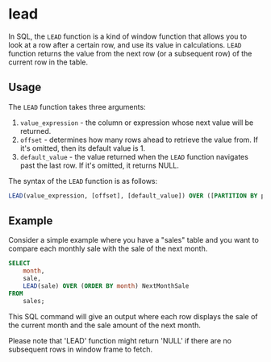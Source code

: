 # lead

In SQL, the `LEAD` function is a kind of window function that allows you to look at a row after a certain row, and use its value in calculations. `LEAD` function returns the value from the next row (or a subsequent row) of the current row in the table.

## Usage

The `LEAD` function takes three arguments:

1. `value_expression` - the column or expression whose next value will be returned.
2. `offset` - determines how many rows ahead to retrieve the value from. If it's omitted, then its default value is 1.
3. `default_value` - the value returned when the `LEAD` function navigates past the last row. If it's omitted, it returns NULL.

The syntax of the `LEAD` function is as follows:

```sql
LEAD(value_expression, [offset], [default_value]) OVER ([PARTITION BY partition_expression] ORDER BY sort_expression [ASC | DESC])
```

## Example

Consider a simple example where you have a "sales" table and you want to compare each monthly sale with the sale of the next month.

```sql
SELECT
    month,
    sale,
    LEAD(sale) OVER (ORDER BY month) NextMonthSale
FROM
    sales;
```

This SQL command will give an output where each row displays the sale of the current month and the sale amount of the next month. 

Please note that 'LEAD' function might return 'NULL' if there are no subsequent rows in window frame to fetch.